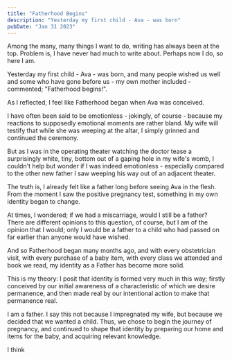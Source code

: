 ```yaml
---
title: "Fatherhood Begins"
description: "Yesterday my first child - Ava - was born"
pubDate: "Jan 31 2023"
---
```


Among the many, many things I want to do, writing has always been at the top. Problem is, I have never had much to write about. Perhaps now I do, so here I am.

Yesterday my first child - Ava - was born, and many people wished us well and some who have gone before us - my own mother included - commented; "Fatherhood begins!".

As I reflected, I feel like Fatherhood began when Ava was conceived. 

I have often been said to be emotionless - jokingly, of course - because my reactions to supposedly emotional moments are rather bland. My wife will testify that while she was weeping at the altar, I simply grinned and continued the ceremony. 

But as I was in the operating theater watching the doctor tease a surprisingly white, tiny, bottom out of a gaping hole in my wife's womb, I couldn't help but wonder if I was indeed emotionless - especially compared to the other new father I saw weeping his way out of an adjacent theater. 

The truth is, I already felt like a father long before seeing Ava in the flesh. From the moment I saw the positive pregnancy test, something in my own identity began to change. 

At times, I wondered; if we had a miscarriage, would I still be a father? There are different opinions to this question, of course, but I am of the opinion that I would; only I would be a father to a child who had passed on far earlier than anyone would have wished.

And so Fatherhood began many months ago, and with every obstetrician visit, with every purchase of a baby item, with every class we attended and book we read, my identity as a Father has become more solid.

This is my theory: I posit that identity is formed very much in this way; firstly conceived by our initial awareness of a characteristic of which we desire permanence, and then made real by our intentional action to make that permanence real.

I am a father. I say this not because I impregnated my wife, but because we decided that we wanted a child. Thus, we chose to begin the journey of pregnancy, and continued to shape that identity by preparing our home and items for the baby, and acquiring relevant knowledge.

I think 
